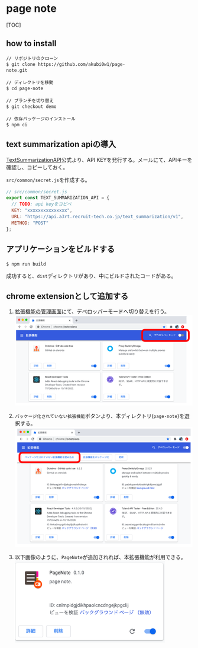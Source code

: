 # page note

[TOC]

## how to install

```shell
// リポジトリのクローン
$ git clone https://github.com/akubi0w1/page-
note.git

// ディレクトリを移動
$ cd page-note

// ブランチを切り替え
$ git checkout demo

// 依存パッケージのインストール
$ npm ci
```

## text summarization apiの導入

[TextSummarizationAPI](https://a3rt.recruit-tech.co.jp/product/TextSummarizationAPI/)公式より、API KEYを発行する。メールにて、APIキーを確認し、コピーしておく。

`src/common/secret.js`を作成する。

```javascript
// src/common/secret.js
export const TEXT_SUMMARIZATION_API = {
  // TODO: api keyをコピペ
  KEY: "xxxxxxxxxxxxxxx",
  URL: "https://api.a3rt.recruit-tech.co.jp/text_summarization/v1",
  METHOD: "POST"
};
```

## アプリケーションをビルドする

```
$ npm run build
```

成功すると、`dist`ディレクトリがあり、中にビルドされたコードがある。

## chrome extensionとして追加する

1. [拡張機能の管理画面](chrome://extensions/)にて、デベロッパーモードへ切り替えを行う。
![switch developer mode](./img/switch-developer-mode.png)

2. `パッケージ化されていない拡張機能`ボタンより、本ディレクトリ(`page-note`)を選択する。
![import extension](./img/import-extension.png)

3. 以下画像のように、`PageNote`が追加されれば、本拡張機能が利用できる。
![available extension](./img/available-extension.png)
